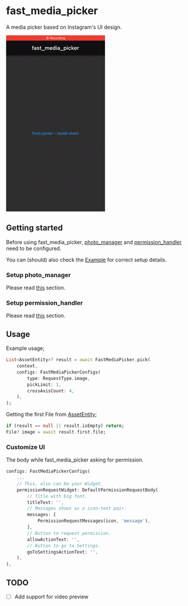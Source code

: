 # fast_media_picker

A media picker based on Instagram's UI design.

![fast_media_picker](https://github.com/furkansarihan/fast_media_picker/raw/assets/assets/fast_media_picker.gif)

## Getting started
Before using fast_media_picker, [photo_manager](https://pub.dev/packages/photo_manager) and [permission_handler](https://pub.dev/packages/permission_handler) need to be configured.

You can (should) also check the [Example](https://github.com/furkansarihan/fast_media_picker/tree/main/example) for correct setup details.
### Setup photo_manager
Please read [this](https://pub.dev/packages/photo_manager#configure-native-platforms) section.

### Setup permission_handler
Please read [this](https://pub.dev/packages/permission_handler#setup) section.


## Usage

Example usage;

```dart
List<AssetEntity>? result = await FastMediaPicker.pick(
    context,
    configs: FastMediaPickerConfigs(
        type: RequestType.image,
        pickLimit: 1,
        crossAxisCount: 4,
    ),
);
```

Getting the first File from [AssetEntity](https://pub.dev/packages/photo_manager#get-assets-assetentity);

```dart
if (result == null || result.isEmpty) return;
File? image = await result.first.file;
```

### Customize UI

The body while fast_media_picker asking for permission.

```dart
configs: FastMediaPickerConfigs(
    ...
    // This, also can be your Widget.
    permissionRequestWidget: DefaultPermissionRequestBody(
        // Title with big font.
        titleText: '',
        // Messages shows as a icon-text pair.
        messages: [
            PermissionRequestMessages(icon, 'message'),
        ],
        // Button to request permission.
        allowActionText: '',
        // Button to go to Settings.
        goToSettingsActionText: '',
    ),
),
```

## TODO
* [ ] Add support for video preview
